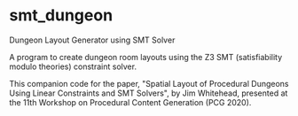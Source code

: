 # smt_dungeon
Dungeon Layout Generator using SMT Solver

A program to create dungeon room layouts using the Z3 SMT (satisfiability modulo theories) constraint solver.

This companion code for the paper, "Spatial Layout of Procedural Dungeons Using Linear Constraints and SMT Solvers", by Jim Whitehead, 
presented at the 11th Workshop on Procedural Content Generation (PCG 2020).

